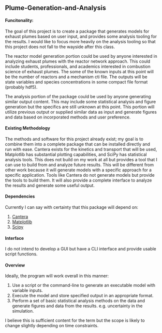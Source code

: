## Plume-Generation-and-Analysis
#### Funcitonality:
The goal of this project is to create a package that generates models for exhaust plumes based on user input, and provides some analysis tooling for the results.
I would like to focus more heavily on the analysis tooling so that this project does not fall to the wayside after this class.

The reactor model generation portion could be used by anyone interested in analyzing exhaust plumes with the reactor network approach. This could include students, professionals, and academics interested in combustion science of exhaust plumes. The some of the known inputs at this point will be the number of reactors and a mechanism cti file. The outputs will be state variables and species concentrations in some compact file format (probably hdf5).

The analysis portion of the package could be used by anyone generating similar output content. This may include some statistical analysis and figure generation but the specifics are still unknown at this point. This portion will utilize previous output or supplied similar data as input and generate figures and data based on incorporated methods and user preference.

#### Existing Methodology
The methods and software for this project already exist; my goal is to combine them into a complete package that can be installed directly and run with ease. Cantera exists for the kinetics and transport that will be used, Matplotlib has substantial plotting capabilities, and SciPy has statistical analysis tools. This does not build on my work at all but provides a tool that I can use to build from and analyze future results. This will be different from other work because it will generate models with a specific approach for a specific application. Tools like Cantera do not generate models but provide the tools to build them. It will also provide a complete interface to analyze the results and generate some useful output.

#### Dependencies
Currently I can say with certainty that this package will depend on:
  1. [Cantera](https://cantera.org/)
  2. [Matplotlib](https://matplotlib.org/)
  3. [Scipy](https://www.scipy.org/)

#### Interface
I do not intend to develop a GUI but have a CLI interface and provide usable script functions.

#### Overview
Ideally, the program will work overall in this manner:
  1. Use a script or the command-line to generate an executable model with variable inputs.
  2. Execute the model and store specified output in an appropriate format.
  3. Perform a set of basic statistical analysis methods on the data and generate figures and data from the results. e.g. uncertainty in the simulation.

I believe this is sufficient content for the term but the scope is likely to change slightly depending on time constraints.
